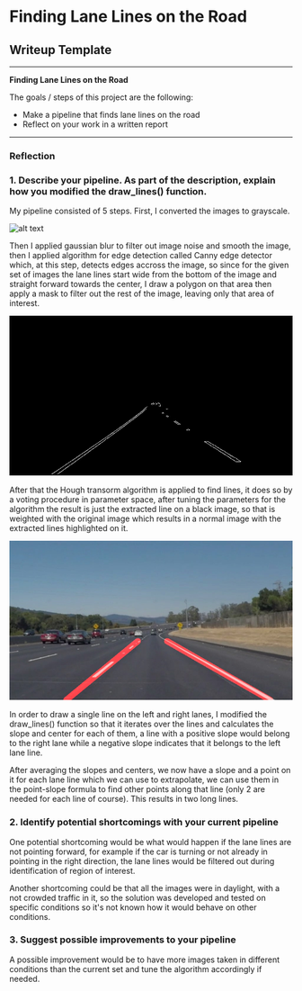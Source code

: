 # **Finding Lane Lines on the Road** 

## Writeup Template

---

**Finding Lane Lines on the Road**

The goals / steps of this project are the following:
* Make a pipeline that finds lane lines on the road
* Reflect on your work in a written report


[//]: # (Image References)

[gray]: ./examples/grayscale.jpg "Grayscale"
[region]: ./test_images_output/output_region_solidYellowLeft.jpg "region"
[final]: ./test_images_output/output_solidWhiteCurve.jpg "final"

---

### Reflection

### 1. Describe your pipeline. As part of the description, explain how you modified the draw_lines() function.

My pipeline consisted of 5 steps. First, I converted the images to grayscale.

![alt text][gray]

Then I applied gaussian blur to filter out image noise and smooth the image, then I applied algorithm for edge detection called Canny edge detector which, at this step, detects edges accross the image, so since for the given set of images the lane lines start wide from the bottom of the image and straight forward towards the center, I draw a polygon on that area then apply a mask to filter out the rest of the image, leaving only that area of interest. 

![alt text][region]

After that the Hough transorm algorithm is applied to find lines, it does so by a voting procedure in parameter space, after tuning the parameters for the algorithm the result is just the extracted line on a black image, so that is weighted with the original image which results in a normal image with the extracted lines highlighted on it.

![alt text][final]

In order to draw a single line on the left and right lanes, I modified the draw_lines() function so that it iterates over the lines and calculates the slope and center for each of them, a line with a positive slope would belong to the right lane while a negative slope indicates that it belongs to the left lane line.

After averaging the slopes and centers, we now have a slope and a point on it for each lane line which we can use to extrapolate, we can use them in the point-slope formula to find other points along that line (only 2 are needed for each line of course). This results in two long lines.

### 2. Identify potential shortcomings with your current pipeline


One potential shortcoming would be what would happen if the lane lines are not pointing forward, for example if the car is turning or not already in pointing in the right direction, the lane lines would be filtered out during identification of region of interest.

Another shortcoming could be that all the images were in daylight, with a not crowded traffic in it, so the solution was developed and tested on specific conditions so it's not known how it would behave on other conditions.


### 3. Suggest possible improvements to your pipeline

A possible improvement would be to have more images taken in different conditions than the current set and tune the algorithm accordingly if needed.
